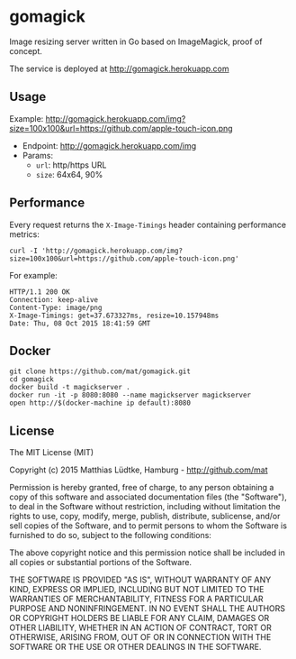 # gomagick

Image resizing server written in Go based on ImageMagick, proof of concept.

The service is deployed at <http://gomagick.herokuapp.com>


## Usage

Example: <http://gomagick.herokuapp.com/img?size=100x100&url=https://github.com/apple-touch-icon.png>


* Endpoint: <http://gomagick.herokuapp.com/img>
* Params:
	* `url`: http/https URL
	* `size`: 64x64, 90%



## Performance

Every request returns the `X-Image-Timings` header containing performance metrics:

	curl -I 'http://gomagick.herokuapp.com/img?size=100x100&url=https://github.com/apple-touch-icon.png'

For example:

	HTTP/1.1 200 OK
	Connection: keep-alive
	Content-Type: image/png
	X-Image-Timings: get=37.673327ms, resize=10.157948ms
	Date: Thu, 08 Oct 2015 18:41:59 GMT



## Docker

	git clone https://github.com/mat/gomagick.git
	cd gomagick
	docker build -t magickserver .
	docker run -it -p 8080:8080 --name magickserver magickserver
	open http://$(docker-machine ip default):8080



## License

The MIT License (MIT)

Copyright (c) 2015 Matthias Lüdtke, Hamburg - http://github.com/mat

Permission is hereby granted, free of charge, to any person obtaining a copy
of this software and associated documentation files (the "Software"), to deal
in the Software without restriction, including without limitation the rights
to use, copy, modify, merge, publish, distribute, sublicense, and/or sell
copies of the Software, and to permit persons to whom the Software is
furnished to do so, subject to the following conditions:

The above copyright notice and this permission notice shall be included in all
copies or substantial portions of the Software.

THE SOFTWARE IS PROVIDED "AS IS", WITHOUT WARRANTY OF ANY KIND, EXPRESS OR
IMPLIED, INCLUDING BUT NOT LIMITED TO THE WARRANTIES OF MERCHANTABILITY,
FITNESS FOR A PARTICULAR PURPOSE AND NONINFRINGEMENT. IN NO EVENT SHALL THE
AUTHORS OR COPYRIGHT HOLDERS BE LIABLE FOR ANY CLAIM, DAMAGES OR OTHER
LIABILITY, WHETHER IN AN ACTION OF CONTRACT, TORT OR OTHERWISE, ARISING FROM,
OUT OF OR IN CONNECTION WITH THE SOFTWARE OR THE USE OR OTHER DEALINGS IN THE
SOFTWARE.
